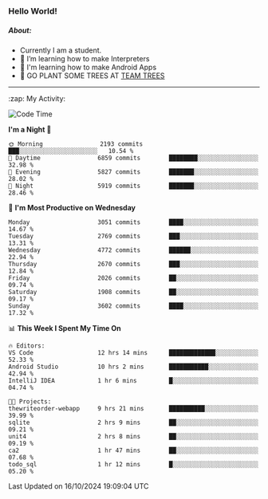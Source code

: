 ### Hello World!

##### About:
- Currently I am a student.
- 🌱 I’m learning how to make Interpreters
- 🌱 I'm learning how to make Android Apps
- 🌱 GO PLANT SOME TREES AT [TEAM TREES](https://teamtrees.org/)

---
  <summary>:zap: My Activity:</summary>
  
<!--START_SECTION:waka-->
![Code Time](http://img.shields.io/badge/Code%20Time-1%2C517%20hrs%2041%20mins-blue)

**I'm a Night 🦉** 

```text
🌞 Morning                2193 commits        ███░░░░░░░░░░░░░░░░░░░░░░   10.54 % 
🌆 Daytime                6859 commits        ████████░░░░░░░░░░░░░░░░░   32.98 % 
🌃 Evening                5827 commits        ███████░░░░░░░░░░░░░░░░░░   28.02 % 
🌙 Night                  5919 commits        ███████░░░░░░░░░░░░░░░░░░   28.46 % 
```
📅 **I'm Most Productive on Wednesday** 

```text
Monday                   3051 commits        ████░░░░░░░░░░░░░░░░░░░░░   14.67 % 
Tuesday                  2769 commits        ███░░░░░░░░░░░░░░░░░░░░░░   13.31 % 
Wednesday                4772 commits        ██████░░░░░░░░░░░░░░░░░░░   22.94 % 
Thursday                 2670 commits        ███░░░░░░░░░░░░░░░░░░░░░░   12.84 % 
Friday                   2026 commits        ██░░░░░░░░░░░░░░░░░░░░░░░   09.74 % 
Saturday                 1908 commits        ██░░░░░░░░░░░░░░░░░░░░░░░   09.17 % 
Sunday                   3602 commits        ████░░░░░░░░░░░░░░░░░░░░░   17.32 % 
```


📊 **This Week I Spent My Time On** 

```text
🔥 Editors: 
VS Code                  12 hrs 14 mins      █████████████░░░░░░░░░░░░   52.33 % 
Android Studio           10 hrs 2 mins       ███████████░░░░░░░░░░░░░░   42.94 % 
IntelliJ IDEA            1 hr 6 mins         █░░░░░░░░░░░░░░░░░░░░░░░░   04.74 % 

🐱‍💻 Projects: 
thewriteorder-webapp     9 hrs 21 mins       ██████████░░░░░░░░░░░░░░░   39.99 % 
sqlite                   2 hrs 9 mins        ██░░░░░░░░░░░░░░░░░░░░░░░   09.21 % 
unit4                    2 hrs 8 mins        ██░░░░░░░░░░░░░░░░░░░░░░░   09.19 % 
ca2                      1 hr 47 mins        ██░░░░░░░░░░░░░░░░░░░░░░░   07.68 % 
todo_sql                 1 hr 12 mins        █░░░░░░░░░░░░░░░░░░░░░░░░   05.20 % 
```


 Last Updated on 16/10/2024 19:09:04 UTC
<!--END_SECTION:waka-->
